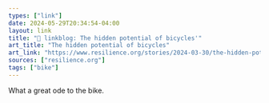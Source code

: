 ```yaml
---
types: ["link"]
date: 2024-05-29T20:34:54-04:00
layout: link
title: "🔗 linkblog: The hidden potential of bicycles'"
art_title: "The hidden potential of bicycles"
art_link: "https://www.resilience.org/stories/2024-03-30/the-hidden-potential-of-bicycles/"
sources: ["resilience.org"]
tags: ["bike"]
---
```

What a great ode to the bike.
